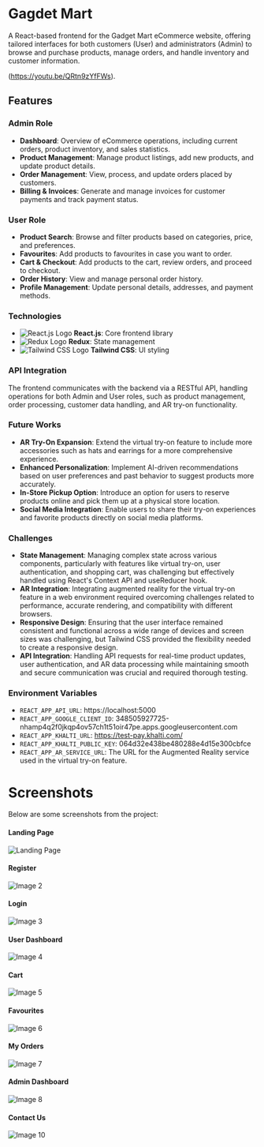 # Gagdet Mart

A React-based frontend for the Gadget Mart eCommerce website, offering tailored interfaces for both customers (User) and administrators (Admin) to browse and purchase products, manage orders, and handle inventory and customer information.

(https://youtu.be/QRtn9zYfFWs).

## Features

### Admin Role

- **Dashboard**: Overview of eCommerce operations, including current orders, product inventory, and sales statistics.
- **Product Management**: Manage product listings, add new products, and update product details.
- **Order Management**: View, process, and update orders placed by customers.
- **Billing & Invoices**: Generate and manage invoices for customer payments and track payment status.

### User Role

- **Product Search**: Browse and filter products based on categories, price, and preferences.
- **Favourites**: Add products to favourites in case you want to order.
- **Cart & Checkout**: Add products to the cart, review orders, and proceed to checkout.
- **Order History**: View and manage personal order history.
- **Profile Management**: Update personal details, addresses, and payment methods.

### Technologies

- ![React.js Logo](path/to/react-logo.png) **React.js**: Core frontend library
- ![Redux Logo](path/to/redux-logo.png) **Redux**: State management
- ![Tailwind CSS Logo](path/to/tailwind-logo.png) **Tailwind CSS**: UI styling

### API Integration

The frontend communicates with the backend via a RESTful API, handling operations for both Admin and User roles, such as product management, order processing, customer data handling, and AR try-on functionality.

### Future Works

- **AR Try-On Expansion**: Extend the virtual try-on feature to include more accessories such as hats and earrings for a more comprehensive experience.
- **Enhanced Personalization**: Implement AI-driven recommendations based on user preferences and past behavior to suggest products more accurately.
- **In-Store Pickup Option**: Introduce an option for users to reserve products online and pick them up at a physical store location.
- **Social Media Integration**: Enable users to share their try-on experiences and favorite products directly on social media platforms.

### Challenges

- **State Management**: Managing complex state across various components, particularly with features like virtual try-on, user authentication, and shopping cart, was challenging but effectively handled using React's Context API and useReducer hook.
- **AR Integration**: Integrating augmented reality for the virtual try-on feature in a web environment required overcoming challenges related to performance, accurate rendering, and compatibility with different browsers.
- **Responsive Design**: Ensuring that the user interface remained consistent and functional across a wide range of devices and screen sizes was challenging, but Tailwind CSS provided the flexibility needed to create a responsive design.
- **API Integration**: Handling API requests for real-time product updates, user authentication, and AR data processing while maintaining smooth and secure communication was crucial and required thorough testing.

### Environment Variables

- `REACT_APP_API_URL`: https://localhost:5000
- `REACT_APP_GOOGLE_CLIENT_ID`: 348505927725-nhamp4q2f0jkqp4ov57ch1t51oir47pe.apps.googleusercontent.com
- `REACT_APP_KHALTI_URL`: https://test-pay.khalti.com/
- `REACT_APP_KHALTI_PUBLIC_KEY`: 064d32e438be480288e4d15e300cbfce
- `REACT_APP_AR_SERVICE_URL`: The URL for the Augmented Reality service used in the virtual try-on feature.

# Screenshots

Below are some screenshots from the project:

#### Landing Page

![Landing Page](screenshots/landingpage.png)

#### Register

![Image 2](screenshots/register.png)

#### Login

![Image 3](screenshots/login.png)

#### User Dashboard

![Image 4](screenshots/userdashboard.png)

#### Cart

![Image 5](screenshots/cart.png)

#### Favourites

![Image 6](screenshots/favourites.png)

#### My Orders

![Image 7](screenshots/myorders.png)

#### Admin Dashboard

![Image 8](screenshots/admindashboard1.png)

#### Contact Us

![Image 10](screenshots/contactus.png)
